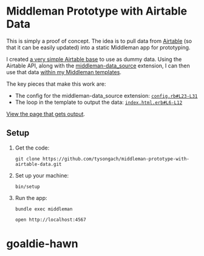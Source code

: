 # Middleman Prototype with Airtable Data

This is simply a proof of concept. The idea is to pull data from [Airtable]
(so that it can be easily updated) into a static Middleman app for prototyping.

I created [a very simple Airtable base][base] to use as dummy data. Using the
Airtable API, along with the [middleman-data_source] extension, I can then use
that data [within my Middleman templates][data-files].

The key pieces that make this work are:

- The config for the middleman-data_source extension: [`config.rb#L23-L31`][config]
- The loop in the template to output the data: [`index.html.erb#L6-L12`][loop]

[View the page that gets output][output].

  [Airtable]: https://airtable.com/
  [base]: https://airtable.com/shrIlzC2qh7Hcd73K
  [middleman-data_source]: https://github.com/stevenosloan/middleman-data_source
  [data-files]: https://middlemanapp.com/advanced/data_files/
  [config]: https://github.com/tysongach/middleman-prototype-with-airtable-data/blob/master/config.rb#L23-L31
  [loop]: https://github.com/tysongach/middleman-prototype-with-airtable-data/blob/master/source/index.html.erb#L6-L12
  [output]: http://nav.technology

## Setup

1. Get the code:

    ```
    git clone https://github.com/tysongach/middleman-prototype-with-airtable-data.git
    ```

1. Set up your machine:

    ```
    bin/setup
    ```

1. Run the app:

    ```
    bundle exec middleman
    ```

    ```
    open http://localhost:4567
    ```
# goaldie-hawn

